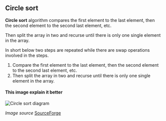 ## Circle sort

__Circle sort__ algorithm compares the first element to the last element, then the second element to the second last element, etc.

Then split the array in two and recurse until there is only one single element in the array. 

In short below two steps are repeated while there are swap operations involved in the steps.

1. Compare the first element to the last element, then the second element to the second last element, etc.
1. Then split the array in two and recurse until there is only one single element in the array.

#### This image explain it better

![Circle sort diagram](http://forth-4th.sourceforge.net/images/CircleSort.png)

_Image source_ [SourceForge](https://sourceforge.net/p/forth-4th/wiki/Circle%20sort/)